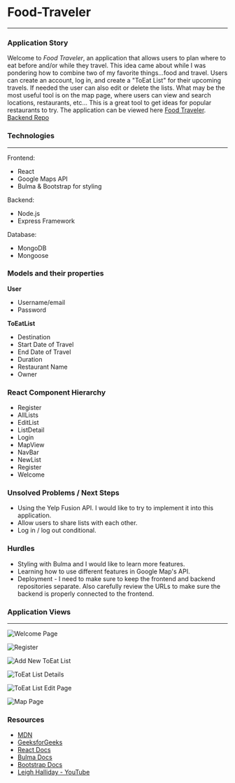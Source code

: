 # Food-Traveler
----------------

### Application Story
 Welcome to _Food Traveler_, an application that allows users to plan where to eat before and/or while they travel.  This idea came about while I was pondering how to combine two of my favorite things...food and travel.  Users can create an account, log in, and create a "ToEat List" for their upcoming travels.  If needed the user can also edit or delete the lists.  What may be the most useful tool is on the map page, where users can view and search locations, restaurants, etc...  This is a great tool to get ideas for popular restaurants to try.  The application can be viewed here [Food Traveler](https://foodtraveler.herokuapp.com/).
 [Backend Repo](https://github.com/mattgholden/Food-Traveler-Backend)

### Technologies
-----------------
Frontend: 
- React
- Google Maps API
- Bulma & Bootstrap for styling

Backend: 
- Node.js
- Express Framework

Database: 
- MongoDB
- Mongoose

### Models and their properties
**User**
- Username/email
- Password

**ToEatList**
- Destination
- Start Date of Travel
- End Date of Travel
- Duration
- Restaurant Name
- Owner

### React Component Hierarchy

- Register
- AllLists
- EditList
- ListDetail
- Login
- MapView
- NavBar
- NewList
- Register
- Welcome

### Unsolved Problems / Next Steps
- Using the Yelp Fusion API.  I would like to try to implement it into this application.
- Allow users to share lists with each other.
- Log in / log out conditional.

### Hurdles
- Styling with Bulma and I would like to learn more features.
- Learning how to use different features in Google Map's API.
- Deployment - I need to make sure to keep the frontend and backend repositories separate.  Also carefully review the URLs to make sure the backend is properly connected to the frontend.



### Application Views
----------------------

![Welcome Page](https://user-images.githubusercontent.com/91032366/161655944-2e6824b1-2aab-4012-8a7f-23adf651a755.png)

![Register](https://user-images.githubusercontent.com/91032366/161656187-03ceb4d7-5625-413c-8ce3-576b37e05278.png)

![Add New ToEat List](https://user-images.githubusercontent.com/91032366/161656288-0b64c268-6165-4778-817b-56565204eb22.png)

![ToEat List Details](https://user-images.githubusercontent.com/91032366/161656462-9199171f-7a7f-406a-8a51-a1bd8a0c59e4.png)

![ToEat List Edit Page](https://user-images.githubusercontent.com/91032366/161656539-191f9899-ae6e-4537-857d-6e97e123dfd2.png)

![Map Page](https://user-images.githubusercontent.com/91032366/161656120-b0bd8095-c7f6-4fd8-8f18-b155c97df7ef.png)



### Resources
- [MDN](https://developer.mozilla.org/en-US/)
- [GeeksforGeeks](https://www.geeksforgeeks.org/)
- [React Docs](https://reactjs.org/)
- [Bulma Docs](https://bulma.io/)
- [Bootstrap Docs](https://react-bootstrap.github.io/)
- [Leigh Halliday - YouTube](https://www.youtube.com/)

